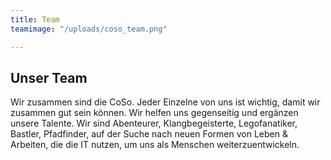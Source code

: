 ```yaml
---
title: Team
teamimage: "/uploads/coso_team.png"

---
```

## Unser **Team**

Wir zusammen sind die CoSo. Jeder Einzelne von uns ist wichtig, damit wir zusammen gut sein können. Wir helfen uns gegenseitig und ergänzen unsere Talente. Wir sind Abenteurer, Klangbegeisterte, Legofanatiker, Bastler, Pfadfinder, auf der Suche nach neuen Formen von Leben & Arbeiten, die die IT nutzen, um uns als Menschen weiterzuentwickeln.